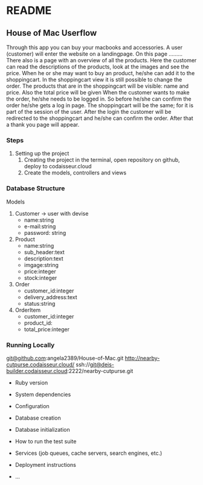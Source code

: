 # README

## House of Mac Userflow
Through this app you can buy your macbooks and accessories. A user (customer) will enter the website on a landingpage. On this page .........
There also is a page with an overview of all the products. Here the customer can read the descriptions of the products, look at the images and see the price.
When he or she may want to buy an product, he/she can add it to the shoppingcart. In the shoppingcart view it is still possible to change the order. The products that are in the shoppingcart will be visible: name and price. Also the total price will be given
When the customer wants to make the order, he/she needs to be logged in. So before he/she can confirm the order he/she gets a log in page. The shoppingcart will be the same; for it is part of the session of the user.
After the login the customer will be redirected to the shoppingcart and he/she can confirm the order. After that a thank you page will appear.


### Steps
 1. Setting up the project
    1. Creating the project in the terminal, open repository on github, deploy to codaisseur.cloud
    2. Create the models, controllers and views



### Database Structure
  Models
  1. Customer -> user with devise
      - name:string
      - e-mail:string
      - password: string
  2. Product
      - name:string
      - sub_header:text
      - description:text
      - imgage:string
      - price:integer
      - stock:integer
  3. Order
      - customer_id:integer
      - delivery_address:text
      - status:string
  4. OrderItem
      - customer_id:integer
      - product_id:
      - total_price:integer



### Running Locally
git@github.com:angela2389/House-of-Mac.git
http://nearby-cutpurse.codaisseur.cloud/
ssh://git@deis-builder.codaisseur.cloud:2222/nearby-cutpurse.git

* Ruby version

* System dependencies

* Configuration

* Database creation

* Database initialization

* How to run the test suite

* Services (job queues, cache servers, search engines, etc.)

* Deployment instructions

* ...
